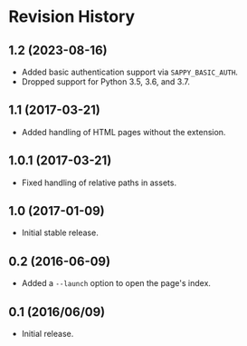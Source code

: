 # Revision History

## 1.2 (2023-08-16)

- Added basic authentication support via `SAPPY_BASIC_AUTH`.
- Dropped support for Python 3.5, 3.6, and 3.7.

## 1.1 (2017-03-21)

- Added handling of HTML pages without the extension.

## 1.0.1 (2017-03-21)

- Fixed handling of relative paths in assets.

## 1.0 (2017-01-09)

- Initial stable release.

## 0.2 (2016-06-09)

- Added a `--launch` option to open the page's index.

## 0.1 (2016/06/09)

- Initial release.
